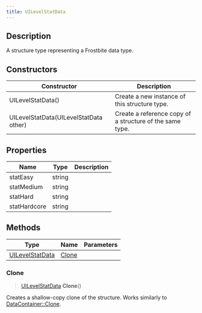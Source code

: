 ```yaml
---
title: UILevelStatData
---
```

## Description

A structure type representing a Frostbite data type.

## Constructors

| Constructor                            | Description                                              |
| -------------------------------------- | -------------------------------------------------------- |
| UILevelStatData()                      | Create a new instance of this structure type.            |
| UILevelStatData(UILevelStatData other) | Create a reference copy of a structure of the same type. |

## Properties

| Name         | Type   | Description |
| ------------ | ------ | ----------- |
| statEasy     | string |             |
| statMedium   | string |             |
| statHard     | string |             |
| statHardcore | string |             |

## Methods

| Type                               | Name            | Parameters |
| ---------------------------------- | --------------- | ---------- |
| [UILevelStatData](UILevelStatData) | [Clone](#clone) |            |

### Clone

> [UILevelStatData](UILevelStatData) **Clone**()

Creates a shallow-copy clone of the structure. Works similarly to [DataContainer::Clone](/vext/ref/shared/class/datacontainer#clone).
